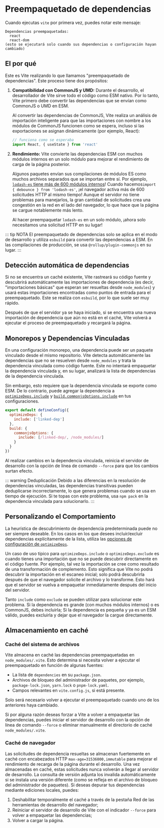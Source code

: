 # Preempaquetado de dependencias

Cuando ejecutas `vite` por primera vez, puedes notar este mensaje:

```
Dependencias preempaquetadas:
  react
  react-dom
(esto se ejecutará solo cuando sus dependencias o configuración hayan cambiado)
```

## El por qué

Este es Vite realizando lo que llamamos "preempaquetado de dependencias". Este proceso tiene dos propósitos:

1. **Compatibilidad con CommonJS y UMD:** Durante el desarrollo, el desarrollador de Vite sirve todo el código como ESM nativo. Por lo tanto, Vite primero debe convertir las dependencias que se envían como CommonJS o UMD en ESM.

   Al convertir las dependencias de CommonJS, Vite realiza un análisis de importación inteligente para que las importaciones con nombre a los módulos de CommonJS funcionen como se espera, incluso si las exportaciones se asignan dinámicamente (por ejemplo, React):

   ```js
   // funciona como se esperaba
   import React, { useState } from 'react'
   ```

2. **Rendimiento:** Vite convierte las dependencias ESM con muchos módulos internos en un solo módulo para mejorar el rendimiento de carga de la página posterior.

   Algunos paquetes envían sus compilaciones de módulos ES como muchos archivos separados que se importan entre sí. Por ejemplo, [`lodash-es` tiene más de 600 módulos internos](https://unpkg.com/browse/lodash-es/)! Cuando hacemos`import { debounce } from 'lodash-es'`, ¡el navegador activa más de 600 solicitudes HTTP al mismo tiempo! Aunque el servidor no tiene problemas para manejarlos, la gran cantidad de solicitudes crea una congestión en la red en el lado del navegador, lo que hace que la página se cargue notablemente más lento.

   Al hacer preempaquetar `lodash-es` en un solo módulo, ¡ahora solo necesitamos una solicitud HTTP en su lugar!

::: tip NOTA
El preempaquetado de dependencias solo se aplica en el modo de desarrollo y utiliza `esbuild` para convertir las dependencias a ESM. En las compilaciones de producción, se usa `@rollup/plugin-commonjs` en su lugar.
:::

## Detección automática de dependencias

Si no se encuentra un caché existente, Vite rastreará su código fuente y descubrirá automáticamente las importaciones de dependencia (es decir, "importaciones básicas" que esperan ser resueltas desde `node_modules`) y usará estas importaciones encontradas como puntos de entrada para el preempaquetado. Este se realiza con `esbuild`, por lo que suele ser muy rápido.

Después de que el servidor ya se haya iniciado, si se encuentra una nueva importación de dependencia que aún no está en el caché, Vite volverá a ejecutar el proceso de preempaquetado y recargará la página.

## Monorepos y Dependencias Vinculadas

En una configuración monorepo, una dependencia puede ser un paquete vinculado desde el mismo repositorio. Vite detecta automáticamente las dependencias que no se resuelven desde `node_modules` y trata la dependencia vinculada como código fuente. Este no intentará empaquetar la dependencia vinculada y, en su lugar, analizará la lista de dependencias de la dependencia vinculada.

Sin embargo, esto requiere que la dependencia vinculada se exporte como ESM. De lo contrario, puede agregar la dependencia a [`optimizeDeps.include`](/config/dep-optimization-options#optimizedeps-include) y [`build.commonjsOptions.include`](/config/build-options#build-commonjsoptions) en tus configuraciones.

```js
export default defineConfig({
  optimizeDeps: {
    include: ['linked-dep']
  },
  build: {
    commonjsOptions: {
      include: [/linked-dep/, /node_modules/]
    }
  }
})
```

Al realizar cambios en la dependencia vinculada, reinicia el servidor de desarrollo con la opción de línea de comando `--force` para que los cambios surtan efecto.

::: warning Deduplicación
Debido a las diferencias en la resolución de dependencias vinculadas, las dependencias transitivas pueden deduplicarse incorrectamente, lo que genera problemas cuando se usa en tiempo de ejecución. Si te topas con este problema, usa `npm pack` en la dependencia vinculada para solucionarlo.
:::

## Personalizando el Comportamiento

La heurística de descubrimiento de dependencia predeterminada puede no ser siempre deseable. En los casos en los que desees incluir/excluir dependencias explícitamente de la lista, utiliza las [opciones de configuración de `optimizeDeps`](/config/dep-optimization-options).

Un caso de uso típico para `optimizeDeps.include` o `optimizeDeps.exclude` es cuando tienes una importación que no se puede descubrir directamente en el código fuente. Por ejemplo, tal vez la importación se cree como resultado de una transformación de complemento. Esto significa que Vite no podrá descubrir la importación en el escaneo inicial; solo podrá descubrirla después de que el navegador solicite el archivo y lo transforme. Esto hará que el servidor se vuelva a empaquetar inmediatamente después del inicio del servidor.

Tanto `include` como `exclude` se pueden utilizar para solucionar este problema. Si la dependencia es grande (con muchos módulos internos) o es CommonJS, debes incluirla; Si la dependencia es pequeña y ya es un ESM válido, puedes excluirla y dejar que el navegador la cargue directamente.

## Almacenamiento en caché

### Caché del sistema de archivos

Vite almacena en caché las dependencias preempaquetadas en `node_modules/.vite`. Esto determina si necesita volver a ejecutar el preempaquetado en función de algunas fuentes:

- La lista de `dependencies` en su `package.json`.
- Archivos de bloqueo del administrador de paquetes, por ejemplo, `package-lock.json`, `yarn.lock` o `pnpm-lock.yaml`.
- Campos relevantes en `vite.config.js`, si está presente.

Solo será necesario volver a ejecutar el preempaquetado cuando uno de los anteriores haya cambiado.

Si por alguna razón deseas forzar a Vite a volver a empaquetar las dependencias, puedes iniciar el servidor de desarrollo con la opción de línea de comando `--force` o eliminar manualmente el directorio de caché `node_modules/.vite`.

### Caché de navegador

Las solicitudes de dependencia resueltas se almacenan fuertemente en caché con encabezados HTTP `max-age=31536000,immutable` para mejorar el rendimiento de recarga de la página durante el desarrollo. Una vez almacenadas en caché, estas solicitudes nunca volverán a llegar al servidor de desarrollo. La consulta de versión adjunta los invalida automáticamente si se instala una versión diferente (como se refleja en el archivo de bloqueo del administrador de paquetes). Si deseas depurar tus dependencias mediante ediciones locales, puedes:

1. Deshabilitar temporalmente el caché a través de la pestaña Red de las herramientas de desarrollo del navegador;
2. Reiniciar el servidor de desarrollo de Vite con el indicador `--force` para volver a empaquetar las dependencias;
3. Volver a cargar la página.
